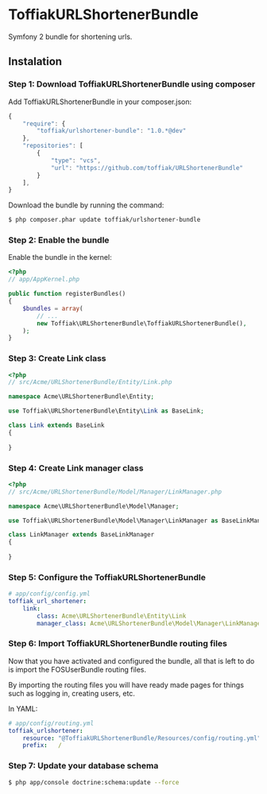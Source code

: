 ToffiakURLShortenerBundle
=============

Symfony 2 bundle for shortening urls.

Instalation
-------------

### Step 1: Download ToffiakURLShortenerBundle using composer

Add ToffiakURLShortenerBundle in your composer.json:

```js
{
    "require": {
        "toffiak/urlshortener-bundle": "1.0.*@dev"
    },
    "repositories": [
        {
            "type": "vcs",
            "url": "https://github.com/toffiak/URLShortenerBundle"
        }
    ],
}
```

Download the bundle by running the command:

``` bash
$ php composer.phar update toffiak/urlshortener-bundle
```

### Step 2: Enable the bundle

Enable the bundle in the kernel:

``` php
<?php
// app/AppKernel.php

public function registerBundles()
{
    $bundles = array(
        // ...
        new Toffiak\URLShortenerBundle\ToffiakURLShortenerBundle(),
    );
}
```

### Step 3: Create Link class

``` php
<?php
// src/Acme/URLShortenerBundle/Entity/Link.php

namespace Acme\URLShortenerBundle\Entity;

use Toffiak\URLShortenerBundle\Entity\Link as BaseLink;

class Link extends BaseLink
{
    
}
```

### Step 4: Create Link manager class

``` php
<?php
// src/Acme/URLShortenerBundle/Model/Manager/LinkManager.php

namespace Acme\URLShortenerBundle\Model\Manager;

use Toffiak\URLShortenerBundle\Model\Manager\LinkManager as BaseLinkManager;

class LinkManager extends BaseLinkManager
{
    
}
```

### Step 5: Configure the ToffiakURLShortenerBundle

``` yaml
# app/config/config.yml
toffiak_url_shortener:
    link: 
        class: Acme\URLShortenerBundle\Entity\Link
        manager_class: Acme\URLShortenerBundle\Model\Manager\LinkManager
```

### Step 6: Import ToffiakURLShortenerBundle routing files

Now that you have activated and configured the bundle, all that is left to do is
import the FOSUserBundle routing files.

By importing the routing files you will have ready made pages for things such as
logging in, creating users, etc.

In YAML:

``` yaml
# app/config/routing.yml
toffiak_urlshortener:
    resource: "@ToffiakURLShortenerBundle/Resources/config/routing.yml"
    prefix:   /
```

### Step 7: Update your database schema

``` bash
$ php app/console doctrine:schema:update --force
```